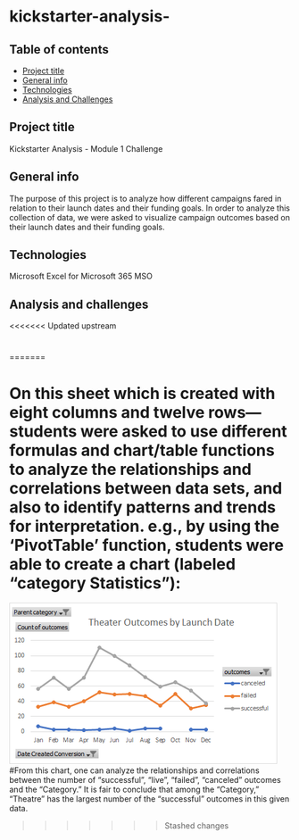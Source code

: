 # kickstarter-analysis-

## Table of contents
* [Project title](#project-title)
* [General info](#general-info)
* [Technologies](#technologies)
* [Analysis and Challenges](#analysis-and-challenges)



## Project title
Kickstarter Analysis - Module 1 Challenge

## General info
The purpose of this project is to analyze how different campaigns fared in relation to their launch dates and their funding goals. In order to analyze this collection of data, we were asked to visualize campaign outcomes based on their launch dates and their funding goals. 

## Technologies
Microsoft Excel for Microsoft 365 MSO

## Analysis and challenges
<<<<<<< Updated upstream
#
=======
# On this sheet which is created with eight columns and twelve rows—students were asked to use different formulas and chart/table functions to analyze the relationships and correlations between data sets, and also to identify patterns and trends for interpretation. e.g., by using the ‘PivotTable’ function, students were able to create a chart (labeled “category Statistics”):
 ![](resources/Theater_Outcomes_vs_Launch.png)
#From this chart, one can analyze the relationships and correlations between the number of “successful”, “live”, “failed”, “canceled” outcomes and the “Category.” It is fair to conclude that among the “Category,” “Theatre” has the largest number of the “successful” outcomes in this given data. 



>>>>>>> Stashed changes


